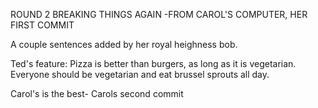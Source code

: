 ROUND 2 BREAKING THINGS AGAIN -FROM CAROL'S COMPUTER, HER FIRST COMMIT


A couple sentences added by her royal heighness bob.

Ted's feature:
Pizza is better than burgers, as long as it is vegetarian. Everyone should be vegetarian and eat brussel sprouts all day.

Carol's is the best- Carols second commit 

